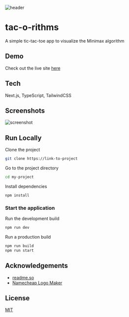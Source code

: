![header](https://github.com/cblanken/tic-tac-toe/assets/19908880/a8324a13-4ad3-4f7b-975f-195b2f1dba0c)

# tac-o-rithms
A simple tic-tac-toe app to visualize the Minimax algorithm

## Demo
Check out the live site [here](https://tic-tac-toe-cblanken.vercel.app)

## Tech 
Next.js, TypeScript, TailwindCSS

## Screenshots
![screenshot](https://github.com/cblanken/tic-tac-toe/assets/19908880/58752307-259f-4e1b-a67e-b9a1fc655552)


## Run Locally
Clone the project
```bash
git clone https://link-to-project
```

Go to the project directory
```bash
cd my-project
```

Install dependencies
```bash
npm install
```

### Start the application
Run the development build
```bash
npm run dev
```

Run a production build
```bash
npm run build
npm run start
```

## Acknowledgements
- [readme.so](https://readme.so)
- [Namecheap Logo Maker](https://www.namecheap.com/logo-maker/)


## License
[MIT](https://choosealicense.com/licenses/mit/)

